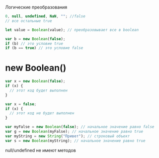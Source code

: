 Логические преобразования

```js
0, null, undefined, NaN, ""; //false
// все остальные true
```

```js
let value = Boolean(value); // преобразовывает все в boolean

var b = new Boolean(false);
if (b) // это условие true
if (b == true) // это условие false

```

# new Boolean()

```js
var x = new Boolean(false);
if (x) {
  // этот код будет выполнен
}

var x = false;
if (x) {
  // этот код не будет выполнен
}

var myFalse = new Boolean(false); // начальное значение равно false
var g = new Boolean(myFalse); // начальное значение равно true
var myString = new String("Привет"); // строковый объект
var s = new Boolean(myString); // начальное значение равно true
```

null/undefined не имеют методов
